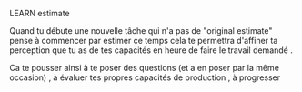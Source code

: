 LEARN estimate

Quand tu débute une nouvelle tâche qui n'a pas de "original estimate"
 pense à commencer par estimer ce temps cela te permettra d'affiner ta perception 
 que tu as de tes capacités en heure de faire le travail demandé . 
 
 Ca te pousser ainsi à te poser des questions (et a en poser par la même occasion) ,
 à évaluer tes propres capacités de production , à progresser
 
 
 